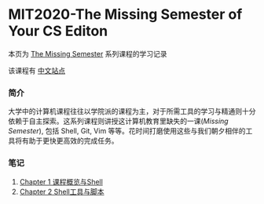 # MIT2020-The Missing Semester of Your CS Editon
本页为 [The Missing Semester](https://missing.csail.mit.edu/) 系列课程的学习记录

该课程有 [中文站点](https://missing-semester-cn.github.io/)
### 简介
大学中的计算机课程往往以学院派的课程为主，对于所需工具的学习与精通则十分依赖于自主探索。这系列课程则讲授这计算机教育里缺失的一课(_Missing Semester_), 包括 Shell, Git, Vim 等等。花时间打磨使用这些与我们朝夕相伴的工具将有助于更快更高效的完成任务。
### 笔记
1. [Chapter 1 课程概览与Shell](./Shell.md)
2. [Chapter 2 Shell工具与脚本](./Shell_Tool_and_Scripting.md)
